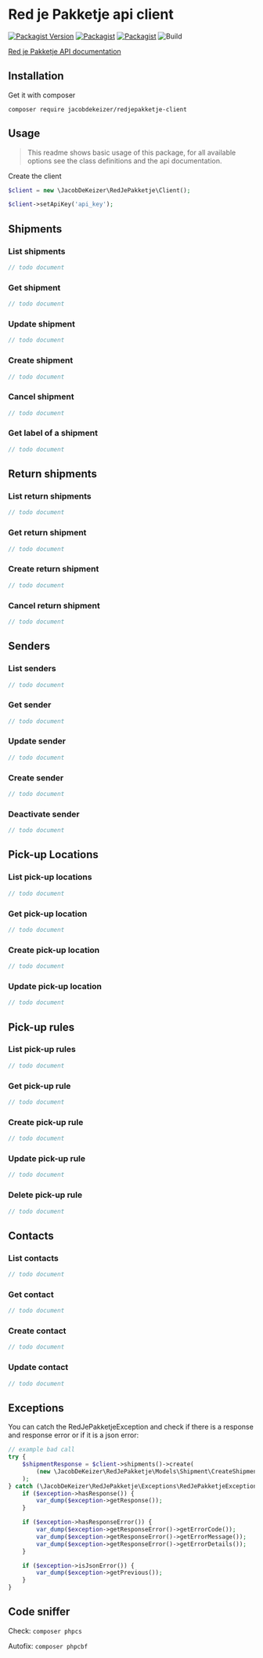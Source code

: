 # Red je Pakketje api client

[![Packagist Version](https://img.shields.io/packagist/v/jacobdekeizer/redjepakketje-client)](https://packagist.org/packages/jacobdekeizer/redjepakketje-client)
[![Packagist](https://img.shields.io/packagist/l/jacobdekeizer/redjepakketje-client?color=brightgreen)](https://packagist.org/packages/jacobdekeizer/redjepakketje-client)
[![Packagist](https://img.shields.io/packagist/dt/jacobdekeizer/redjepakketje-client?color=brightgreen)](https://packagist.org/packages/jacobdekeizer/redjepakketje-client)
![Build](https://github.com/jacobdekeizer/redjepakketje-client/workflows/Build/badge.svg?branch=master)

[Red je Pakketje API documentation](https://redjepakketje.docs.apiary.io)

## Installation

Get it with composer

```
composer require jacobdekeizer/redjepakketje-client
```

## Usage

> This readme shows basic usage of this package, for all available options see the class definitions and the api documentation.

Create the client

```php
$client = new \JacobDeKeizer\RedJePakketje\Client();

$client->setApiKey('api_key');
```

## Shipments

### List shipments

```php
// todo document
```

### Get shipment

```php
// todo document
```

### Update shipment

```php
// todo document
```

### Create shipment

```php
// todo document
```

### Cancel shipment

```php
// todo document
```

### Get label of a shipment

```php
// todo document
```

## Return shipments

### List return shipments

```php
// todo document
```

### Get return shipment

```php
// todo document
```

### Create return shipment

```php
// todo document
```

### Cancel return shipment

```php
// todo document
```

## Senders

### List senders

```php
// todo document
```

### Get sender

```php
// todo document
```

### Update sender

```php
// todo document
```

### Create sender

```php
// todo document
```

### Deactivate sender

```php
// todo document
```

## Pick-up Locations

### List pick-up locations

```php
// todo document
```

### Get pick-up location

```php
// todo document
```

### Create pick-up location

```php
// todo document
```

### Update pick-up location

```php
// todo document
```

## Pick-up rules

### List pick-up rules

```php
// todo document
```

### Get pick-up rule

```php
// todo document
```

### Create pick-up rule

```php
// todo document
```

### Update pick-up rule

```php
// todo document
```

### Delete pick-up rule

```php
// todo document
```

## Contacts

### List contacts

```php
// todo document
```

### Get contact

```php
// todo document
```

### Create contact

```php
// todo document
```

### Update contact

```php
// todo document
```

## Exceptions

You can catch the RedJePakketjeException and check if there is a response and response error or if it is a json error:

```php
// example bad call
try {
    $shipmentResponse = $client->shipments()->create(
        (new \JacobDeKeizer\RedJePakketje\Models\Shipment\CreateShipment()),
    );
} catch (\JacobDeKeizer\RedJePakketje\Exceptions\RedJePakketjeException $exception) {
    if ($exception->hasResponse()) {
        var_dump($exception->getResponse());
    }

    if ($exception->hasResponseError()) {
        var_dump($exception->getResponseError()->getErrorCode());
        var_dump($exception->getResponseError()->getErrorMessage());
        var_dump($exception->getResponseError()->getErrorDetails());
    }

    if ($exception->isJsonError()) {
        var_dump($exception->getPrevious());
    }
}
```


## Code sniffer

Check: `composer phpcs`

Autofix: `composer phpcbf`
